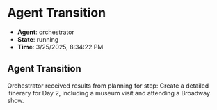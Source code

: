 # Agent Transition

- **Agent**: orchestrator
- **State**: running
- **Time**: 3/25/2025, 8:34:22 PM

## Agent Transition

Orchestrator received results from planning for step: Create a detailed itinerary for Day 2, including a museum visit and attending a Broadway show.


